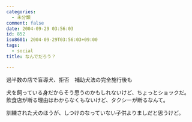 ```yaml
---
categories:
  - 未分類
comment: false
date: 2004-09-29 03:56:03
id: 852
iso8601: 2004-09-29T03:56:03+09:00
tags:
  - social
title: なんでだろう？

---
```


<div class="entry-body">
  <p>過半数の店で盲導犬、拒否　補助犬法の完全施行後も</p>

  <p>犬を飼っている身だからそう思うのかもしれないけど、ちょっとショックだ。<br />
    飲食店が断る理由はわからなくもないけど、タクシーが断るなんて。</p>

  <p>訓練された犬のほうが、しつけのなっていない子供よりましだと思うけど。</p>
</div>
